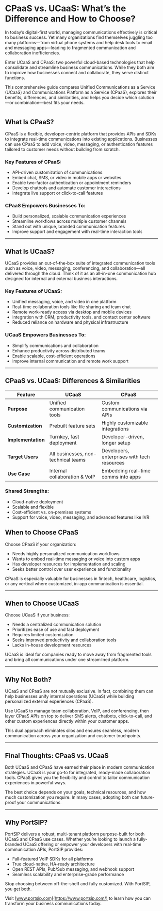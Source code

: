 # CPaaS vs. UCaaS: What’s the Difference and How to Choose?

In today’s digital-first world, managing communications effectively is critical to business success. Yet many organizations find themselves juggling too many platforms—from virtual phone systems and help desk tools to email and messaging apps—leading to fragmented communication and collaboration inefficiencies.

Enter UCaaS and CPaaS: two powerful cloud-based technologies that help consolidate and streamline business communications. While they both aim to improve how businesses connect and collaborate, they serve distinct functions.

This comprehensive guide compares Unified Communications as a Service (UCaaS) and Communications Platform as a Service (CPaaS), explores their benefits, differences, and similarities, and helps you decide which solution—or combination—best fits your needs.

<figure><img src="https://www.portsip.com/wp-content/uploads/2025/01/portsip_calling_arch.png" alt=""><figcaption></figcaption></figure>

## What Is CPaaS?

CPaaS is a flexible, developer-centric platform that provides APIs and SDKs to integrate real-time communications into existing applications. Businesses can use CPaaS to add voice, video, messaging, or authentication features tailored to customer needs without building from scratch.

### Key Features of CPaaS:

* API-driven customization of communications
* Embed chat, SMS, or video in mobile apps or websites
* Enable two-factor authentication or appointment reminders
* Develop chatbots and automate customer interactions
* Integrate live support or click-to-call features

### CPaaS Empowers Businesses To:

* Build personalized, scalable communication experiences
* Streamline workflows across multiple customer channels
* Stand out with unique, branded communication features
* Improve support and engagement with real-time interaction tools

***

## What Is UCaaS?

UCaaS provides an out-of-the-box suite of integrated communication tools such as voice, video, messaging, conferencing, and collaboration—all delivered through the cloud. Think of it as an all-in-one communication hub designed for internal and external business interactions.

### Key Features of UCaaS:

* Unified messaging, voice, and video in one platform
* Real-time collaboration tools like file sharing and team chat
* Remote work-ready access via desktop and mobile devices
* Integration with CRM, productivity tools, and contact center software
* Reduced reliance on hardware and physical infrastructure

### UCaaS Empowers Businesses To:

* Simplify communications and collaboration
* Enhance productivity across distributed teams
* Enable scalable, cost-efficient operations
* Improve internal communication and remote work support

***

## CPaaS vs. UCaaS: Differences & Similarities

| Feature            | UCaaS                               | CPaaS                                       |
| ------------------ | ----------------------------------- | ------------------------------------------- |
| **Purpose**        | Unified communication tools         | Custom communications via APIs              |
| **Customization**  | Prebuilt feature sets               | Highly customizable integrations            |
| **Implementation** | Turnkey, fast deployment            | Developer-driven, longer setup              |
| **Target Users**   | All businesses, non-technical teams | Developers, enterprises with tech resources |
| **Use Case**       | Internal collaboration & VoIP       | Embedding real-time comms into apps         |

### Shared Strengths:

* Cloud-native deployment
* Scalable and flexible
* Cost-efficient vs. on-premises systems
* Support for voice, video, messaging, and advanced features like IVR

## When to Choose CPaaS

Choose CPaaS if your organization:

* Needs highly personalized communication workflows
* Wants to embed real-time messaging or voice into custom apps
* Has developer resources for implementation and scaling
* Seeks better control over user experience and functionality

CPaaS is especially valuable for businesses in fintech, healthcare, logistics, or any vertical where customized, in-app communication is essential.

***

## When to Choose UCaaS

Choose UCaaS if your business:

* Needs a centralized communication solution
* Prioritizes ease of use and fast deployment
* Requires limited customization
* Seeks improved productivity and collaboration tools
* Lacks in-house development resources

UCaaS is ideal for companies ready to move away from fragmented tools and bring all communications under one streamlined platform.

***

## Why Not Both?

UCaaS and CPaaS are not mutually exclusive. In fact, combining them can help businesses unify internal operations (UCaaS) while building personalized external experiences (CPaaS).

Use UCaaS to manage team collaboration, VoIP, and conferencing, then layer CPaaS APIs on top to deliver SMS alerts, chatbots, click-to-call, and other custom experiences directly within your customer apps.

This dual approach eliminates silos and ensures seamless, modern communication across your organization and customer touchpoints.

***

## Final Thoughts: CPaaS vs. UCaaS

Both UCaaS and CPaaS have earned their place in modern communication strategies. UCaaS is your go-to for integrated, ready-made collaboration tools. CPaaS gives you the flexibility and control to tailor communication experiences in powerful ways.

The best choice depends on your goals, technical resources, and how much customization you require. In many cases, adopting both can future-proof your communications.

***

## Why PortSIP?

PortSIP delivers a robust, multi-tenant platform purpose-built for both UCaaS and CPaaS use cases. Whether you’re looking to launch a fully-branded UCaaS offering or empower your developers with real-time communication APIs, PortSIP provides:

* Full-featured VoIP SDKs for all platforms
* True cloud-native, HA-ready architecture
* Open REST APIs, Pub/Sub messaging, and webhook support
* Seamless scalability and enterprise-grade performance

Stop choosing between off-the-shelf and fully customized. With PortSIP, you get both.

Visit [www.portsip.com](https://www.portsip.com/) to learn how you can transform your business communications today.



